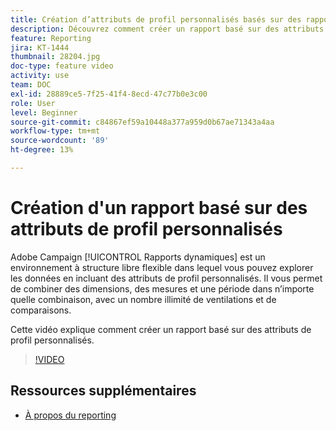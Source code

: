 ```yaml
---
title: Création d’attributs de profil personnalisés basés sur des rapports
description: Découvrez comment créer un rapport basé sur des attributs de profil personnalisés.
feature: Reporting
jira: KT-1444
thumbnail: 28204.jpg
doc-type: feature video
activity: use
team: DOC
exl-id: 28889ce5-7f25-41f4-8ecd-47c77b0e3c00
role: User
level: Beginner
source-git-commit: c84867ef59a10448a377a959d0b67ae71343a4aa
workflow-type: tm+mt
source-wordcount: '89'
ht-degree: 13%

---
```


# Création d&#39;un rapport basé sur des attributs de profil personnalisés

Adobe Campaign [!UICONTROL Rapports dynamiques] est un environnement à structure libre flexible dans lequel vous pouvez explorer les données en incluant des attributs de profil personnalisés. Il vous permet de combiner des dimensions, des mesures et une période dans n’importe quelle combinaison, avec un nombre illimité de ventilations et de comparaisons.

Cette vidéo explique comment créer un rapport basé sur des attributs de profil personnalisés.

>[!VIDEO](https://video.tv.adobe.com/v/28204?quality=12&learn=on)

## Ressources supplémentaires

* [À propos du reporting](https://experienceleague.adobe.com/docs/campaign-standard/using/reporting/about-reporting/about-dynamic-reports.html?lang=en)
